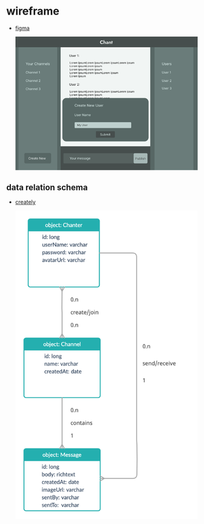 # wireframe

- [figma](https://www.figma.com/file/SqNfFpiOHIpxO2bsF4UMvu/Untitled?node-id=0%3A1)

  ![wireframe](./../public/assets/Wire-frame.png)

## data relation schema

- [creately](https://app.creately.com/d/aPtqwf4MRD9/edit)

  ![data schema](./../public/assets/data-schema.png)
